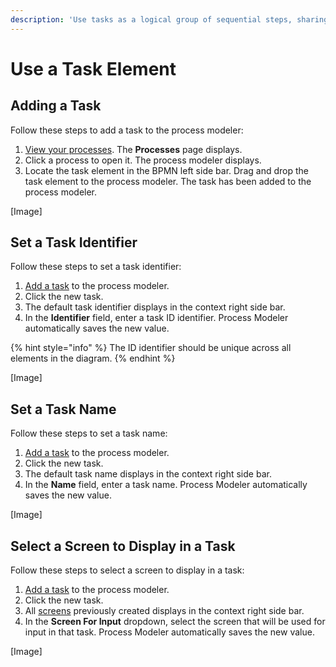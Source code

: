 ```yaml
---
description: 'Use tasks as a logical group of sequential steps, sharing a common goal.'
---
```


# Use a Task Element

## Adding a Task

Follow these steps to add a task to the process modeler:

1. [View your processes](https://processmaker.gitbook.io/processmaker-4-community/-LPblkrcFWowWJ6HZdhC/~/drafts/-LRhVZm0ddxDcGGdN5ZN/primary/designing-processes/viewing-processes/view-the-list-of-processes/view-your-processes#view-all-processes). The **Processes** page displays.
2. Click a process to open it. The process modeler displays.
3. Locate the task element in the BPMN left side bar. Drag and drop the task element to the process modeler. The task has been added to the process modeler.

\[Image\]

## Set a Task Identifier

Follow these steps to set a task identifier:

1. [Add a task](task.md#adding-a-task) to the process modeler.
2. Click the new task.
3. The default task identifier displays in the context right side bar.
4. In the **Identifier** field, enter a task ID identifier. Process Modeler automatically saves the new value.

{% hint style="info" %}
The ID identifier should be unique across all elements in the diagram.
{% endhint %}

\[Image\]

## Set a Task Name

Follow these steps to set a task name:

1. [Add a task](task.md#adding-a-task) to the process modeler.
2. Click the new task.
3. The default task name displays in the context right side bar.
4. In the **Name** field, enter a task name. Process Modeler automatically saves the new value.

\[Image\]

## Select a Screen to Display in a Task

Follow these steps to select a screen to display in a task:

1. [Add a task](task.md#adding-a-task) to the process modeler.
2. Click the new task.
3. All [screens](../../../design-forms/create-a-new-form.md) previously created displays in the context right side bar.
4. In the **Screen For Input** dropdown, select the screen that will be used for input in that task. Process Modeler automatically saves the new value.

\[Image\]


